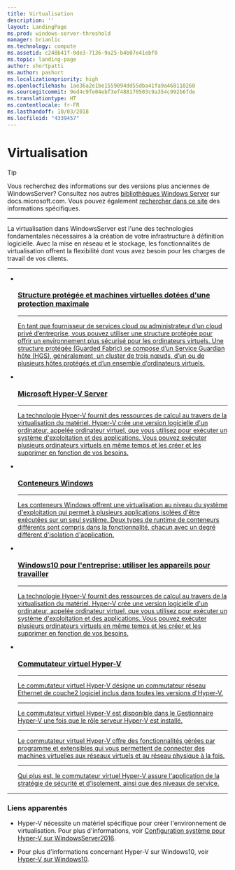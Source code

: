 ```yaml
---
title: Virtualisation
description: ''
layout: LandingPage
ms.prod: windows-server-threshold
manager: brianlic
ms.technology: compute
ms.assetid: c248b41f-0de3-7136-9a25-b4b07e41ebf0
ms.topic: landing-page
author: shortpatti
ms.author: pashort
ms.localizationpriority: high
ms.openlocfilehash: 1ae36a2e1be1559094dd55dba41fa9a468118260
ms.sourcegitcommit: 9ed4c9fe04ebf3ef488170503c9a354c992b6fde
ms.translationtype: HT
ms.contentlocale: fr-FR
ms.lasthandoff: 10/03/2018
ms.locfileid: "4339457"
---
```

# Virtualisation

>[!TIP]
> Vous recherchez des informations sur des versions plus anciennes de WindowsServer? Consultez nos autres [bibliothèques Windows Server](/previous-versions/windows/) sur docs.microsoft.com. Vous pouvez également [rechercher dans ce site](https://docs.microsoft.com/search/index?search=Windows+Server&dataSource=previousVersions) des informations spécifiques.

<HR />

La virtualisation dans WindowsServer est l'une des technologies fondamentales nécessaires à la création de votre infrastructure à définition logicielle. Avec la mise en réseau et le stockage, les fonctionnalités de virtualisation offrent la flexibilité dont vous avez besoin pour les charges de travail de vos clients.

<HR />
<ul class="cardsI panelContent">
<li>
          <a href="../security/guarded-fabric-shielded-vm/guarded-fabric-and-shielded-vms.md">
          <div class="cardSize">
            <div class="cardPadding">
                <div class="card">
                    <div class="cardImageOuter">
                        <div class="cardImage">
                            <img src="../media/i-virtualize.svg" alt="" />
                        </div>
                    </div>
                    <div class="cardText">
                        <h3>Structure protégée et machines virtuelles dotées d'une protection maximale</h3>
<HR />
                        <p>En tant que fournisseur de services cloud ou administrateur d’un cloud privé d’entreprise, vous pouvez utiliser une structure protégée pour offrir un environnement plus sécurisé pour les ordinateurs virtuels. Une structure protégée (Guarded Fabric) se compose d’un Service Guardian hôte (HGS), généralement, un cluster de trois nœuds, d’un ou de plusieurs hôtes protégés et d’un ensemble d’ordinateurs virtuels.</p>
                     </div>
                  </div>
              </div>
          </div>
       </a>
    </li>
<li>
          <a href="https://docs.microsoft.com/windows-server/virtualization/hyper-v/hyper-v-server-2016">
          <div class="cardSize">
            <div class="cardPadding">
                <div class="card">
                    <div class="cardImageOuter">
                        <div class="cardImage">
                        <img src="../media/i-virtualize.svg" alt="" />
                        </div>
                    </div>
                    <div class="cardText">
                        <h3>Microsoft Hyper-V Server</h3>
<HR />
                        <p>La technologie Hyper-V fournit des ressources de calcul au travers de la virtualisation du matériel. Hyper-V crée une version logicielle d'un ordinateur, appelée ordinateur virtuel, que vous utilisez pour exécuter un système d'exploitation et des applications. Vous pouvez exécuter plusieurs ordinateurs virtuels en même temps et les créer et les supprimer en fonction de vos besoins.</p>
                     </div>
                  </div>
              </div>
          </div>
       </a>
    </li>
<li>
         <a href="https://docs.microsoft.com/virtualization/windowscontainers">
         <div class="cardSize">
            <div class="cardPadding">
                <div class="card">
                    <div class="cardImageOuter">
                        <div class="cardImage">
                            <img src="../media/i-virtualize.svg" alt="" />
                        </div>
                    </div>
                    <div class="cardText">
                        <h3>Conteneurs Windows</h3>
<HR />
                        <p>Les conteneurs Windows offrent une virtualisation au niveau du système d'exploitation qui permet à plusieurs applications isolées d'être exécutées sur un seul système. Deux types de runtime de conteneurs différents sont compris dans la fonctionnalité, chacun avec un degré différent d'isolation d'application.</p>
                     </div>
                  </div>
              </div>
          </div>
       </a>
    </li>
<li>
      <a href="hyper-v/Hyper-V-on-Windows-Server.md">
         <div class="cardSize">
            <div class="cardPadding">
                <div class="card">
                    <div class="cardImageOuter">
                        <div class="cardImage">
                            <img src="../media/i-virtualize.svg" alt="" />
                        </div>
                    </div>
                    <div class="cardText">
                       <h3>Windows10 pour l'entreprise: utiliser les appareils pour travailler</h3>
<HR />
                       <p>La technologie Hyper-V fournit des ressources de calcul au travers de la virtualisation du matériel. Hyper-V crée une version logicielle d'un ordinateur, appelée ordinateur virtuel, que vous utilisez pour exécuter un système d'exploitation et des applications. Vous pouvez exécuter plusieurs ordinateurs virtuels en même temps et les créer et les supprimer en fonction de vos besoins.</p>
                     </div>
                  </div>
              </div>
          </div>
       </a>
    </li>
<li>
          <a href="hyper-v-virtual-switch/Hyper-V-Virtual-Switch.md">
          <div class="cardSize">
            <div class="cardPadding">
                <div class="card">
                    <div class="cardImageOuter">
                        <div class="cardImage">
                            <img src="../media/i-virtualize.svg" alt="" />
                        </div>
                    </div>
                    <div class="cardText">
                        <h3>Commutateur virtuel Hyper-V</h3>
<HR />
                        <p>Le commutateur virtuel Hyper-V désigne un commutateur réseau Ethernet de couche2 logiciel inclus dans toutes les versions d'Hyper-V.</p>
<HR />
                        <p>Le commutateur virtuel Hyper-V est disponible dans le Gestionnaire Hyper-V une fois que le rôle serveur Hyper-V est installé.</p>
<HR />
                        <p>Le commutateur virtuel Hyper-V offre des fonctionnalités gérées par programme et extensibles qui vous permettent de connecter des machines virtuelles aux réseaux virtuels et au réseau physique à la fois.</p>
<HR />
                        <p>Qui plus est, le commutateur virtuel Hyper-V assure l'application de la stratégie de sécurité et d'isolement, ainsi que des niveaux de service.</p>
                     </div>
                  </div>
              </div>
          </div>
       </a>
    </li>
</ul>

---

### Liens apparentés

- Hyper-V nécessite un matériel spécifique pour créer l'environnement de virtualisation. Pour plus d'informations, voir [Configuration système pour Hyper-V sur WindowsServer2016](./hyper-v/system-requirements-for-hyper-v-on-windows.md). 

- Pour plus d'informations concernant Hyper-V sur Windows10, voir [Hyper-V sur Windows10](https://docs.microsoft.com/virtualization/hyper-v-on-windows).

